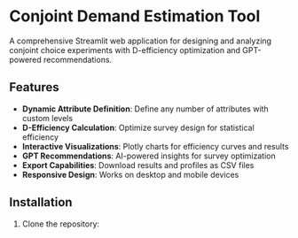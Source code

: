 # Conjoint Demand Estimation Tool

A comprehensive Streamlit web application for designing and analyzing conjoint choice experiments with D-efficiency optimization and GPT-powered recommendations.

## Features

- **Dynamic Attribute Definition**: Define any number of attributes with custom levels
- **D-Efficiency Calculation**: Optimize survey design for statistical efficiency
- **Interactive Visualizations**: Plotly charts for efficiency curves and results
- **GPT Recommendations**: AI-powered insights for survey optimization
- **Export Capabilities**: Download results and profiles as CSV files
- **Responsive Design**: Works on desktop and mobile devices

## Installation

1. Clone the repository:
